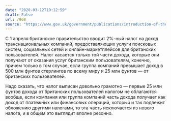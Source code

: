 ```yaml
---
date: "2020-03-12T10:12:59"
draft: False
url: /968
source: "https://www.gov.uk/government/publications/introduction-of-the-digital-services-tax/digital-services-tax"
---
```


С 1 апреля британское правительство вводит 2%-ный налог на доход транснациональных компаний, предоставляющих услуги поисковых систем, социальных сетей и онлайн-маркетплейсов для британских пользователей. Налог касается только той части дохода, которые они получают от оказания услуг британским пользователям, конечно, причем только в том случае, если группа компаний превышает доход в 500 млн фунтов стерлингов по всему миру и 25 млн фунтов — от британских пользователей. 

Надо сказать, что налог выписан довольно грамотно — первые 25 млн фунтов дохода от британских пользователей налогом не облагаются вообще, если компания или группа компаний часть дохода получает как доход от платежных или финансовых операций, который и так подлежит обложению другими налогами, то эта часть исключается из нового налога, и в общем это выглядит вполне резонно.
